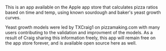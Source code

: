 This is an app available on the Apple app store that calculates pizza ratios based on time and temp, using known sourdough and baker's yeast growth curves.

Yeast growth models were led by TXCraig1 on pizzamaking.com with many users contributing to the validation and improvment of the models. As a result of Craig sharing this information freely, this app will remain free on the app store forever, and is available open source here as well.
